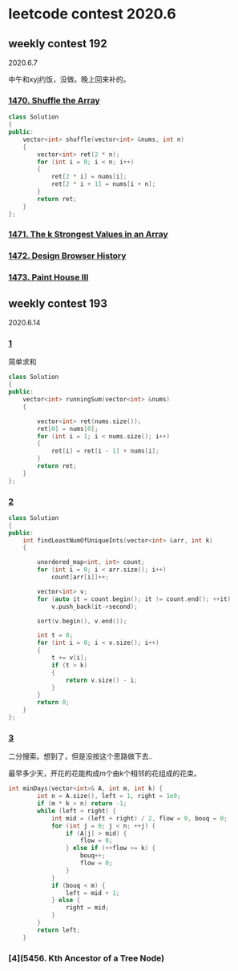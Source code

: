 # leetcode contest 2020.6

## weekly contest 192

2020.6.7

中午和xyj约饭，没做。晚上回来补的。

### [1470. Shuffle the Array](https://leetcode.com/problems/shuffle-the-array/)

```cpp
class Solution
{
public:
    vector<int> shuffle(vector<int> &nums, int n)
    {
        vector<int> ret(2 * n);
        for (int i = 0; i < n; i++)
        {
            ret[2 * i] = nums[i];
            ret[2 * i + 1] = nums[i + n];
        }
        return ret;
    }
};
```

### [1471. The k Strongest Values in an Array](https://leetcode.com/problems/the-k-strongest-values-in-an-array/)

### [1472. Design Browser History](https://leetcode.com/problems/design-browser-history/)

### [1473. Paint House III](https://leetcode.com/problems/paint-house-iii/)

## weekly contest 193

2020.6.14

### [1](https://leetcode.com/problems/running-sum-of-1d-array/)

简单求和

```cpp
class Solution
{
public:
    vector<int> runningSum(vector<int> &nums)
    {

        vector<int> ret(nums.size());
        ret[0] = nums[0];
        for (int i = 1; i < nums.size(); i++)
        {
            ret[i] = ret[i - 1] + nums[i];
        }
        return ret;
    }
};
```

### [2](https://leetcode.com/problems/least-number-of-unique-integers-after-k-removals/)

```cpp
class Solution
{
public:
    int findLeastNumOfUniqueInts(vector<int> &arr, int k)
    {

        unordered_map<int, int> count;
        for (int i = 0; i < arr.size(); i++)
            count[arr[i]]++;

        vector<int> v;
        for (auto it = count.begin(); it != count.end(); ++it)
            v.push_back(it->second);

        sort(v.begin(), v.end());

        int t = 0;
        for (int i = 0; i < v.size(); i++)
        {
            t += v[i];
            if (t > k)
            {
                return v.size() - i;
            }
        }
        return 0;
    }
};
```

### [3](https://leetcode.com/problems/minimum-number-of-days-to-make-m-bouquets/)

二分搜索。想到了，但是没按这个思路做下去..

最早多少天，开花的花能构成m个由k个相邻的花组成的花束。

```cpp
int minDays(vector<int>& A, int m, int k) {
        int n = A.size(), left = 1, right = 1e9;
        if (m * k > n) return -1;
        while (left < right) {
            int mid = (left + right) / 2, flow = 0, bouq = 0;
            for (int j = 0; j < n; ++j) {
                if (A[j] > mid) {
                    flow = 0;
                } else if (++flow >= k) {
                    bouq++;
                    flow = 0;
                }
            }
            if (bouq < m) {
                left = mid + 1;
            } else {
                right = mid;
            }
        }
        return left;
    }
```

### [4](5456. Kth Ancestor of a Tree Node)